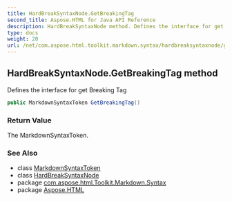 ```yaml
---
title: HardBreakSyntaxNode.GetBreakingTag
second_title: Aspose.HTML for Java API Reference
description: HardBreakSyntaxNode method. Defines the interface for get Breaking Tag
type: docs
weight: 20
url: /net/com.aspose.html.toolkit.markdown.syntax/hardbreaksyntaxnode/getbreakingtag/
---
```

## HardBreakSyntaxNode.GetBreakingTag method

Defines the interface for get Breaking Tag

```java
public MarkdownSyntaxToken GetBreakingTag()
```

### Return Value

The MarkdownSyntaxToken.

### See Also

* class [MarkdownSyntaxToken](../../markdownsyntaxtoken/)
* class [HardBreakSyntaxNode](../)
* package [com.aspose.html.Toolkit.Markdown.Syntax](../../hardbreaksyntaxnode/)
* package [Aspose.HTML](../../../)
